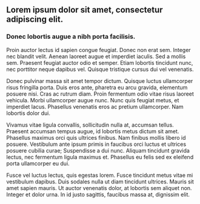 ## Lorem ipsum dolor sit amet, consectetur adipiscing elit. 


### Donec lobortis augue a nibh porta facilisis. 

Proin auctor lectus id sapien congue feugiat. Donec non erat sem. Integer nec blandit velit. Aenean laoreet augue et imperdiet iaculis. Sed a mollis sem. Praesent feugiat auctor odio et semper. Etiam lobortis tincidunt nunc, nec porttitor neque dapibus vel. Quisque tristique cursus dui vel venenatis.

Donec pulvinar massa sit amet tempor dictum. Quisque luctus ullamcorper risus fringilla porta. Duis eros ante, pharetra eu arcu gravida, elementum posuere nisi. Cras ac rutrum diam. Proin fermentum odio vitae risus laoreet vehicula. Morbi ullamcorper augue nunc. Nunc quis feugiat metus, et imperdiet lacus. Phasellus venenatis eros ac pretium ullamcorper. Nam lobortis dolor dui.

Vivamus vitae ligula convallis, sollicitudin nulla at, accumsan tellus. 
Praesent accumsan tempus augue, id lobortis metus dictum sit amet. 
Phasellus maximus orci quis ultrices finibus. Nam finibus mollis libero id posuere. 
Vestibulum ante ipsum primis in faucibus orci luctus et ultrices posuere cubilia curae; Suspendisse a dui nunc. 
Aliquam tincidunt gravida lectus, nec fermentum ligula maximus et. Phasellus eu felis sed ex eleifend porta ullamcorper eu dui.


Fusce vel luctus lectus, quis egestas lorem. Fusce tincidunt metus vitae mi vestibulum dapibus. Duis sodales nulla ut diam tincidunt ultrices. 
Mauris sit amet sapien mauris. Ut auctor venenatis dolor, at lobortis sem aliquet non. Integer et dolor urna. In id justo sagittis, faucibus massa at, dignissim elit.
